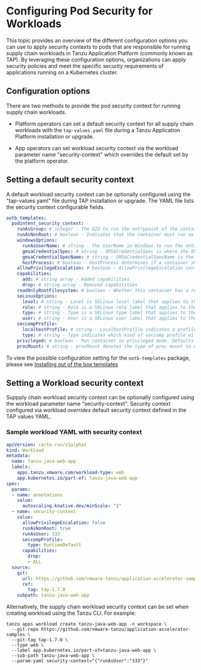 # Configuring Pod Security for Workloads

This topic provides an overview of the different configuration options you can use to apply
security contexts to pods that are responsible for running supply chain workloads in Tanzu Application Platform (commonly known as TAP). By leveraging
these configuration options, organizations can apply security policies and meet the specific security
requirements of applications running on a Kubernetes cluster.

## <a id="config-options"></a> Configuration options

There are two methods to provide the pod security context for running supply chain workloads.

- Platform operators can set a default security context for all supply chain workloads with the
`tap-values.yaml` file during a Tanzu Application Platform installation or upgrade.

- App operators can set workload security context via the workload parameter name
"security-context" which overrides the default set by the platform operator.

## <a id="platform-default"></a> Setting a default security context

A default workload security context can be optionally configured using the "tap-values.yaml" file
during TAP installation or upgrade. The YAML file lists the security context configurable fields.

```yaml
ootb_templates:
  podintent_security_context:
    runAsGroup: # integer - The GID to run the entrypoint of the container process.
    runAsNonRoot: # boolean - Indicates that the container must run as a non-root user.
    windowsOptions:
      runAsUserName: # string - The UserName in Windows to run the entrypoint of the container process.
      gmsaCredentialSpec: # string - GMSACredentialSpec is where the GMSA admission webhook inlines the contents of the GMSA credential spec named by the GMSACredentialSpecName field.
      gmsaCredentialSpecName: # string - GMSACredentialSpecName is the name of the GMSA credential spec to use.
      hostProcess: # boolean - HostProcess determines if a container should be run as a 'Host Process' container.
    allowPrivilegeEscalation: # boolean - AllowPrivilegeEscalation controls whether a process can gain more privileges than its parent process.
    capabilities:
      add: # string array - Added capabilities
      drop: # string array - Removed capabilities
    readOnlyRootFilesystem: # boolean - Whether this container has a read-only root filesystem.
    seLinuxOptions:
      level: # string - Level is SELinux level label that applies to the container.
      role: # string - Role is a SELinux role label that applies to the container.
      type: # string - Type is a SELinux type label that applies to the container.
      user: # string - User is a SELinux user label that applies to the container.
    seccompProfile:
      localhostProfile: # string - LocalhostProfile indicates a profile defined in a file on the node should be used. The profile must be preconfigured on the node to work. Must be a descending path, relative to the kubelet's configured seccomp profile location. Must only be set if type is "Localhost".
      type: # string - Type indicates which kind of seccomp profile will be applied. Valid options are, "Localhost" - a profile defined in a file on the node should be used. "RuntimeDefault" - the container runtime default profile should be used. "Unconfined" - no profile should be applied.
    privileged: # boolean - Run container in privileged mode. Defaults to false.
    procMount: # string - procMount denotes the type of proc mount to use for the containers.
```

To view the possible configuration setting for the `ootb-templates` package,
please see [Installing out of the box templates](../scc/install-ootb-templates.hbs.md)

## <a id="workload-config"></a> Setting a Workload security context

Suppply chain workload security context can be optionally configured using the workload parameter 
name "security-context". Security context configured via workload *overrides* default security 
context defined in the TAP values YAML.

### <a id="workload-config-yaml"></a> Sample workload YAML with security context 

```yaml
apiVersion: carto.run/v1alpha1
kind: Workload
metadata:
  name: tanzu-java-web-app
  labels:
    apps.tanzu.vmware.com/workload-type: web
    app.kubernetes.io/part-of: tanzu-java-web-app
spec:
  params:
  - name: annotations
    value:
      autoscaling.knative.dev/minScale: "1"
  - name: security-context
    value: 
      allowPrivilegeEscalation: false
      runAsNonRoot: true
      runAsUser: 333
      seccompProfile:
        type: RuntimeDefault
      capabilities:
        drop:
        - ALL
  source:
    git:
      url: https://github.com/vmware-tanzu/application-accelerator-samples
      ref:
        tag: tap-1.7.0
    subpath: tanzu-java-web-app
```

Alternatively, the supply chain workload security context can be set when creating workload using the 
Tanzu CLI. For example:

```console
tanzu apps workload create tanzu-java-web-app -n workspace \
  --git-repo https://github.com/vmware-tanzu/application-accelerator-samples \
  --git-tag tap-1.7.0 \
  --type web \
  --label app.kubernetes.io/part-of=tanzu-java-web-app \
  --sub-path tanzu-java-web-app \
  --param-yaml security-context="{"runAsUser":"333"}"
```
